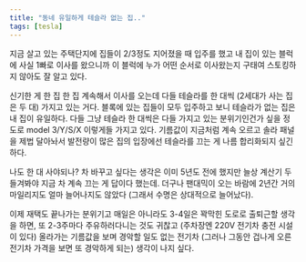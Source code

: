 ```yaml
---
title: "동네 유일하게 테슬라 없는 집.."
tags: [tesla]
---
```


지금 살고 있는 주택단지에 집들이 2/3정도 지어졌을 때 입주를 했고 내 집이 있는 블럭에 사실 1빠로 이사를 왔으니까 이 블럭에 누가 어떤 순서로 이사왔는지 구태여 스토킹하지 않아도 잘 알고 있다. 

신기한 게 한 집 한 집 계속해서 이사를 오는데 다들 테슬라를 한 대씩 (2세대가 사는 집은 두 대) 가지고 있는 거다. 블록에 있는 집들이 모두 입주하고 보니 테슬라가 없는 집은 내 집이 유일하다. 다들 그냥 테슬라 한 대씩은 다들 가지고 있는 분위기인건가 싶을 정도로 model 3/Y/S/X 이렇게들 가지고 있다. 기름값이 지금처럼 계속 오르고 솔라 패널을 제법 달아놔서 발전량이 많은 집의 입장에선 테슬라를 끄는 게 나름 합리화되지 싶긴 하다. 

나도 한 대 사야되나? 차 바꾸고 싶다는 생각은 이미 5년도 전에 했지만 늘상 계산기 두들겨봐야 지금 차 계속 끄는 게 답이다 했는데. 더구나 팬대믹이 오는 바람에 2년간 거의 마일리지도 얼마 늘어나지도 않았다 (그래서 수명은 상대적으로 늘어났다).

이제 재택도 끝나가는 분위기고 매일은 아니라도 3-4일은 꽉막힌 도로로 출퇴근할 생각을 하면, 또 2-3주마다 주유하러다니는 것도 귀찮고 (주차장엔 220V 전기차 충전 시설이 있다) 올라가는 기름값을 보며 경악할 일도 없는 전기차 (그러나 그동안 겁나게 오른 전기차 가격을 보면 또 경악하게 되는) 생각이 나지 싶다.

